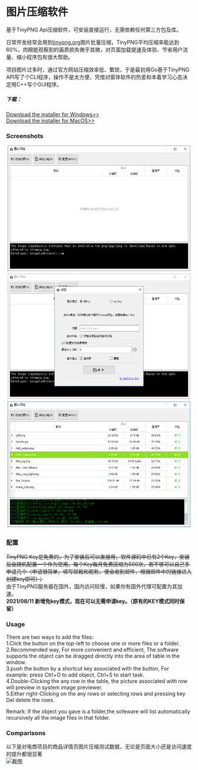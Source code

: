 # 图片压缩软件
基于TinyPNG Api压缩软件，可安装直接运行，无需依赖任何第三方包及库。


日常开发经常会用到[tinypng.org](https://tinypng.org/)图片批量压缩，TinyPNG平均压缩率能达到60%，肉眼能观察到的画质损失微乎其微，对页面加载提速及体验、节省用户流量、缩小程序包有很大帮助。

项目图片过多时，通过官方网站压缩效率低、繁琐，于是最初用Go基于TinyPNG API写了个CLI程序，操作不是太方便，凭借对窗体软件的热爱和本着学习心态决定用C++写个GUI程序。


##### 下载：
[Download the installer for Windows>>](https://dd.0f3.com/tinypng/installer.exe)  
[Download the installer for MacOS>>](https://dd.0f3.com/tinypng/Tinypng-MacOS.dmg)

### Screenshots
![截图](./assets/Screenshot3.png)  
![截图](./assets/Screenshot1.png)  
![截图](./assets/Screenshot2.png)  

### 配置
~~TinyPNG Key是免费的，为了安装后可以直接用，软件源码中已有2个Key，安装后会随机配置一个作为使用。每个Key每月免费压缩为500次，若不够可以自己多申请几个（申请很简单，填写邮箱和昵称，便会收到邮件，根据邮件中的链接进入创建key即可）；~~  
由于TinyPNG服务器在国外，国内访问较慢，如果你有国外代理可配置为其加速。  
**2021/08/11 新增免key模式，现在可以无需申请key。（原有的KEY模式同时保留）**

### Usage
 There are two ways to add the files:  
 1.Click the button on the top-left to choose one or more files or a folder.   
 2.Recommended way, For more convenient and efficient, The software supports the object can be dragged directly into the area of table in the window.   
 3.push the button by a shortcut key associated with the button, For example: press Ctrl+O to add object, Ctrl+S to start task.   
 4.Double-Clicking the any row in the table, the picture associated with row will preview in system image previewer.  
 5.Either right-Clicking on the any rows or selecting rows and pressing key Del delete the rows.  

 Remark: If the object you gave is a folder,the sofeware will list automatically recursively all the image files in that folder.



### Comparisons
以下是对电商项目的商品详情页图片压缩测试数据，无论是页面大小还是访问速度的提升都很显著  
![截图](http://0f3.com/tinypng/compared.png?v2)  





